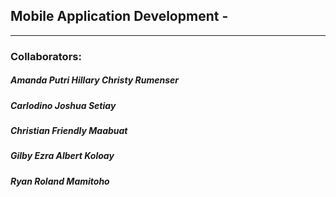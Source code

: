 ## Mobile Application Development - 
-----
### Collaborators:
##### Amanda Putri Hillary Christy Rumenser
##### Carlodino Joshua Setiay
##### Christian Friendly Maabuat
##### Gilby Ezra Albert Koloay
##### Ryan Roland Mamitoho
